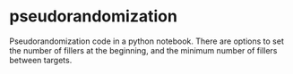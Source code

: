 # pseudorandomization
Pseudorandomization code in a python notebook. There are options to set the number of fillers at the beginning, and the minimum number of fillers between targets. 
